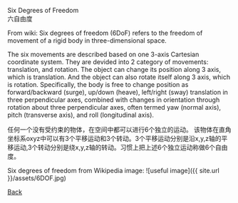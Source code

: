 Six Degrees of Freedom <br />
六自由度

From wiki: Six degrees of freedom (6DoF) refers to the freedom of movement of a rigid body in three-dimensional space. 

The six movements are described based on one 3-axis Cartesian coordinate system. They are devided into 2 category of movements: translation, and rotation. The object can change its position along 3 axis, which is translation. And the object can also rotate itself along 3 axis, which is rotation.
Specifically, the body is free to change position as forward/backward (surge), up/down (heave), left/right (sway) translation in three perpendicular axes, combined with changes in orientation through rotation about three perpendicular axes, often termed yaw (normal axis), pitch (transverse axis), and roll (longitudinal axis).

任何一个没有受约束的物体，在空间中都可以进行6个独立的运动。
该物体在直角坐标系oxyz中可以有3个平移运动和3个转动。3个平移运动分别是沿x,y,z轴的平移运动,3个转动分别是绕x,y,z轴的转动。习惯上把上述6个独立运动称做6个自由度。

Six degrees of freedom from Wikipedia image: ![useful image]({{ site.url }}/assets/6DOF.jpg)

[Back](../.)
